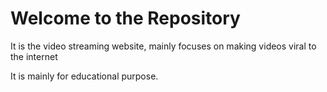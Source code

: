 <h1>Welcome to the Repository</h1>
<p>It is the video streaming website, mainly focuses on making videos viral to the internet</p>
<span>It is mainly for educational purpose.</span>
